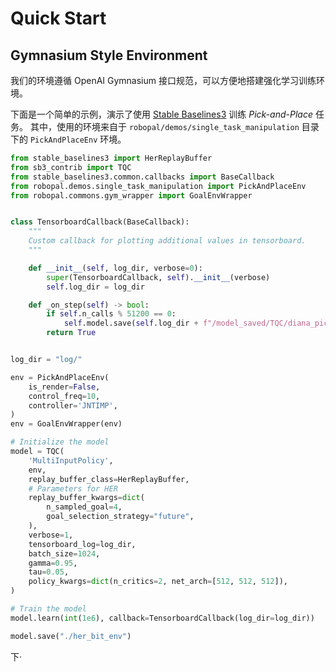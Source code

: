 # Quick Start

## Gymnasium Style Environment

我们的环境遵循 OpenAI Gymnasium 接口规范，可以方便地搭建强化学习训练环境。

下面是一个简单的示例，演示了使用 [Stable Baselines3](https://github.com/DLR-RM/stable-baselines3) 训练 *Pick-and-Place* 任务。
其中，使用的环境来自于 `robopal/demos/single_task_manipulation` 目录下的 `PickAndPlaceEnv` 环境。

```python
from stable_baselines3 import HerReplayBuffer
from sb3_contrib import TQC
from stable_baselines3.common.callbacks import BaseCallback
from robopal.demos.single_task_manipulation import PickAndPlaceEnv
from robopal.commons.gym_wrapper import GoalEnvWrapper


class TensorboardCallback(BaseCallback):
    """
    Custom callback for plotting additional values in tensorboard.
    """

    def __init__(self, log_dir, verbose=0):
        super(TensorboardCallback, self).__init__(verbose)
        self.log_dir = log_dir

    def _on_step(self) -> bool:
        if self.n_calls % 51200 == 0:
            self.model.save(self.log_dir + f"/model_saved/TQC/diana_pick_place_v2_{self.n_calls}")
        return True


log_dir = "log/"

env = PickAndPlaceEnv(
    is_render=False,
    control_freq=10,
    controller='JNTIMP',
)
env = GoalEnvWrapper(env)

# Initialize the model
model = TQC(
    'MultiInputPolicy',
    env,
    replay_buffer_class=HerReplayBuffer,
    # Parameters for HER
    replay_buffer_kwargs=dict(
        n_sampled_goal=4,
        goal_selection_strategy="future",
    ),
    verbose=1,
    tensorboard_log=log_dir,
    batch_size=1024,
    gamma=0.95,
    tau=0.05,
    policy_kwargs=dict(n_critics=2, net_arch=[512, 512, 512]),
)

# Train the model
model.learn(int(1e6), callback=TensorboardCallback(log_dir=log_dir))

model.save("./her_bit_env")
```
下·